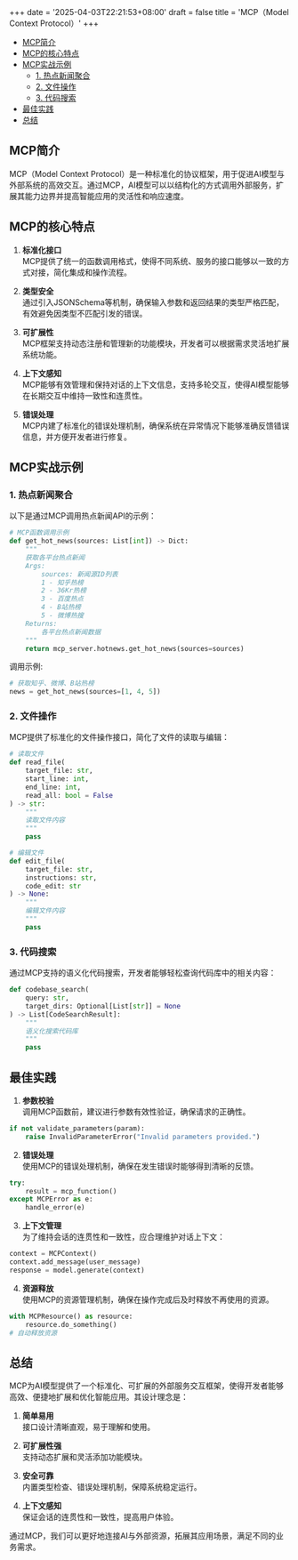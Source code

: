 +++
date = '2025-04-03T22:21:53+08:00'
draft = false
title = 'MCP（Model Context Protocol）'
+++

- [MCP简介](#mcp简介)
- [MCP的核心特点](#mcp的核心特点)
- [MCP实战示例](#mcp实战示例)
  - [1. 热点新闻聚合](#1-热点新闻聚合)
  - [2. 文件操作](#2-文件操作)
  - [3. 代码搜索](#3-代码搜索)
- [最佳实践](#最佳实践)
- [总结](#总结)

## MCP简介

MCP（Model Context Protocol）是一种标准化的协议框架，用于促进AI模型与外部系统的高效交互。通过MCP，AI模型可以以结构化的方式调用外部服务，扩展其能力边界并提高智能应用的灵活性和响应速度。

## MCP的核心特点

1. **标准化接口**  
   MCP提供了统一的函数调用格式，使得不同系统、服务的接口能够以一致的方式对接，简化集成和操作流程。

2. **类型安全**  
   通过引入JSONSchema等机制，确保输入参数和返回结果的类型严格匹配，有效避免因类型不匹配引发的错误。

3. **可扩展性**  
   MCP框架支持动态注册和管理新的功能模块，开发者可以根据需求灵活地扩展系统功能。

4. **上下文感知**  
   MCP能够有效管理和保持对话的上下文信息，支持多轮交互，使得AI模型能够在长期交互中维持一致性和连贯性。

5. **错误处理**  
   MCP内建了标准化的错误处理机制，确保系统在异常情况下能够准确反馈错误信息，并方便开发者进行修复。

## MCP实战示例

### 1. 热点新闻聚合

以下是通过MCP调用热点新闻API的示例：

```python
# MCP函数调用示例
def get_hot_news(sources: List[int]) -> Dict:
    """
    获取各平台热点新闻
    Args:
        sources: 新闻源ID列表
        1 - 知乎热榜
        2 - 36Kr热榜
        3 - 百度热点
        4 - B站热榜
        5 - 微博热搜
    Returns:
        各平台热点新闻数据
    """
    return mcp_server.hotnews.get_hot_news(sources=sources)
```

调用示例:

```python
# 获取知乎、微博、B站热榜
news = get_hot_news(sources=[1, 4, 5])
```

### 2. 文件操作

MCP提供了标准化的文件操作接口，简化了文件的读取与编辑：

```python
# 读取文件
def read_file(
    target_file: str,
    start_line: int,
    end_line: int,
    read_all: bool = False
) -> str:
    """
    读取文件内容
    """
    pass

# 编辑文件
def edit_file(
    target_file: str,
    instructions: str,
    code_edit: str
) -> None:
    """
    编辑文件内容
    """
    pass
```

### 3. 代码搜索

通过MCP支持的语义化代码搜索，开发者能够轻松查询代码库中的相关内容：

```python
def codebase_search(
    query: str,
    target_dirs: Optional[List[str]] = None
) -> List[CodeSearchResult]:
    """
    语义化搜索代码库
    """
    pass
```

## 最佳实践

1. **参数校验**  
   调用MCP函数前，建议进行参数有效性验证，确保请求的正确性。

```python
if not validate_parameters(param):
    raise InvalidParameterError("Invalid parameters provided.")
```

2. **错误处理**  
   使用MCP的错误处理机制，确保在发生错误时能够得到清晰的反馈。

```python
try:
    result = mcp_function()
except MCPError as e:
    handle_error(e)
```

3. **上下文管理**  
   为了维持会话的连贯性和一致性，应合理维护对话上下文：

```python
context = MCPContext()
context.add_message(user_message)
response = model.generate(context)
```

4. **资源释放**  
   使用MCP的资源管理机制，确保在操作完成后及时释放不再使用的资源。

```python
with MCPResource() as resource:
    resource.do_something()
# 自动释放资源
```

## 总结

MCP为AI模型提供了一个标准化、可扩展的外部服务交互框架，使得开发者能够高效、便捷地扩展和优化智能应用。其设计理念是：

1. **简单易用**  
   接口设计清晰直观，易于理解和使用。

2. **可扩展性强**  
   支持动态扩展和灵活添加功能模块。

3. **安全可靠**  
   内置类型检查、错误处理机制，保障系统稳定运行。

4. **上下文感知**  
   保证会话的连贯性和一致性，提高用户体验。

通过MCP，我们可以更好地连接AI与外部资源，拓展其应用场景，满足不同的业务需求。
